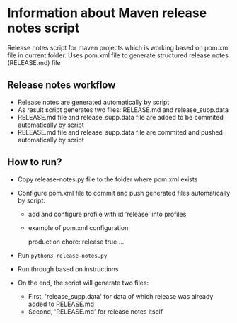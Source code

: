# Information about Maven release notes script

Release notes script for maven projects which is working based on pom.xml file in current folder.
Uses pom.xml file to generate structured release notes (RELEASE.md) file

## Release notes workflow

* Release notes are generated automatically by script
* As result script generates two files: RELEASE.md and release_supp.data
* RELEASE.md file and release_supp.data file are added to be commited automatically by script
* RELEASE.md file and release_supp.data file are commited and pushed automatically by script

## How to run?

* Copy release-notes.py file to the folder where pom.xml exists
* Configure pom.xml file to commit and push generated files automatically by script:
  * add and configure profile with id 'release' into profiles
  * example of pom.xml configuration:

      <profile>
          <id>production</id>
          <properties>
              <release-notes-message>chore: release</release-notes-message>
              <use-release-notes-ticket>true</use-release-notes-ticket>
              ...
          </properties>
      </profile>

* Run ```python3 release-notes.py```
* Run through based on instructions
* On the end, the script will generate two files:
  * First, 'release_supp.data' for data of which release was already added to RELEASE.md
  * Second, 'RELEASE.md' for release notes itself
